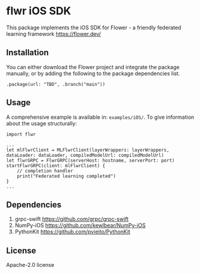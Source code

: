 # flwr iOS SDK

This package implements the iOS SDK for Flower - a friendly federated learning framework https://flower.dev/

## Installation

You can either download the Flower project and integrate the package manually, or by adding the following to the package dependencies list.

```
.package(url: "TBD", .branch("main"))
```

## Usage

A comprehensive example is available in: ```examples/iOS/```. To give information about the usage structurally: 

```
import flwr

...
let mlFlwrClient = MLFlwrClient(layerWrappers: layerWrappers, dataLoader: dataLoader, compiledModelUrl: compiledModelUrl)
let flwrGRPC = FlwrGRPC(serverHost: hostname, serverPort: port)
startFlwrGRPC(client: mlFlwrClient) {
    // completion handler
    print("Federated learning completed")
}
...
```

## Dependencies

1. grpc-swift https://github.com/grpc/grpc-swift
2. NumPy-iOS https://github.com/kewlbear/NumPy-iOS
3. PythonKit https://github.com/pvieito/PythonKit

## License

Apache-2.0 license
